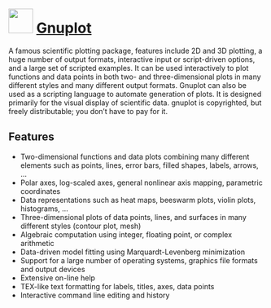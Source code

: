 ﻿# <img src="https://cdn.jsdelivr.net/gh/chtof/chocolatey-packages/automatic/gnuplot/gnuplot.png" width="48" height="48"/> [Gnuplot](https://chocolatey.org/packages/gnuplot)

A famous scientific plotting package, features include 2D and 3D plotting, a huge number of output formats, interactive input or script-driven options, and a large set of scripted examples.
It can be used interactively to plot functions and data points in both two- and three-dimensional plots in many different styles and many different output formats. Gnuplot can also be used as a scripting language to automate generation of plots. It is designed primarily for the visual display of scientific data. gnuplot is copyrighted, but freely distributable; you don’t have to pay for it.

## Features
- Two-dimensional functions and data plots combining many different elements such as points, lines, error bars, filled shapes, labels, arrows, ...
- Polar axes, log-scaled axes, general nonlinear axis mapping, parametric coordinates
- Data representations such as heat maps, beeswarm plots, violin plots, histograms, ...
- Three-dimensional plots of data points, lines, and surfaces in many different styles (contour plot, mesh)
- Algebraic computation using integer, floating point, or complex arithmetic
- Data-driven model fitting using Marquardt-Levenberg minimization
- Support for a large number of operating systems, graphics file formats and output devices
- Extensive on-line help
- TEX-like text formatting for labels, titles, axes, data points
- Interactive command line editing and history
